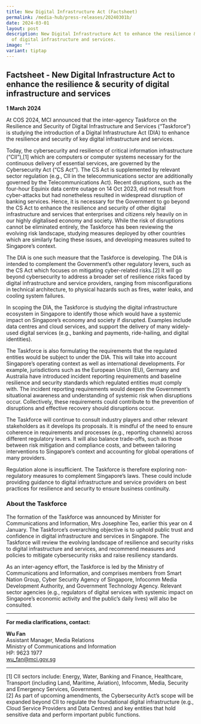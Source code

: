 ```yaml
---
title: New Digital Infrastructure Act (Factsheet)
permalink: /media-hub/press-releases/20240301b/
date: 2024-03-01
layout: post
description: New Digital Infrastructure Act to enhance the resilience & security
  of digital infrastructure and services.
image: ""
variant: tiptap
---
```

<h2>Factsheet - New Digital Infrastructure Act to enhance the resilience &amp; security of digital infrastructure and services</h2>
<p><strong>1 March 2024</strong>
</p>
<p>At COS 2024, MCI announced that the inter-agency Taskforce on the Resilience
and Security of Digital Infrastructure and Services (“Taskforce”) is studying
the introduction of a Digital Infrastructure Act (DIA) to enhance the resilience
and security of key digital infrastructure and services.</p>
<p>Today, the cybersecurity and resilience of critical information infrastructure
(“CII”),[1] which are computers or computer systems necessary for the continuous
delivery of essential services, are governed by the Cybersecurity Act (“CS
Act”). The CS Act is supplemented by relevant sector regulation (e.g.,
CII in the telecommunications sector are additionally governed by the Telecommunications
Act). Recent disruptions, such as the four-hour Equinix data centre outage
on 14 Oct 2023, did not result from cyber-attacks but had nonetheless resulted
in widespread disruption of banking services. Hence, it is necessary for
the Government to go beyond the CS Act to enhance the resilience and security
of other digital infrastructure and services that enterprises and citizens
rely heavily on in our highly digitalised economy and society. While the
risk of disruptions cannot be eliminated entirely, the Taskforce has been
reviewing the evolving risk landscape, studying measures deployed by other
countries which are similarly facing these issues, and developing measures
suited to Singapore’s context.</p>
<p>The DIA is one such measure that the Taskforce is developing. The DIA
is intended to complement the Government’s other regulatory levers, such
as the CS Act which focuses on mitigating cyber-related risks.[2] It will
go beyond cybersecurity to address a broader set of resilience risks faced
by digital infrastructure and service providers, ranging from misconfigurations
in technical architecture, to physical hazards such as fires, water leaks,
and cooling system failures.</p>
<p>In scoping the DIA, the Taskforce is studying the digital infrastructure
ecosystem in Singapore to identify those which would have a systemic impact
on Singapore’s economy and society if disrupted. Examples include data
centres and cloud services, and support the delivery of many widely-used
digital services (e.g., banking and payments, ride-hailing, and digital
identities).</p>
<p>The Taskforce is also formulating the requirements that the regulated
entities would be subject to under the DIA. This will take into account
Singapore’s operating context as well as international developments. For
example, jurisdictions such as the European Union (EU), Germany and Australia
have introduced incident reporting requirements and baseline resilience
and security standards which regulated entities must comply with. The incident
reporting requirements would deepen the Government’s situational awareness
and understanding of systemic risk when disruptions occur. Collectively,
these requirements could contribute to the prevention of disruptions and
effective recovery should disruptions occur.</p>
<p>The Taskforce will continue to consult industry players and other relevant
stakeholders as it develops its proposals. It is mindful of the need to
ensure coherence in requirements and processes (e.g., reporting channels)
across different regulatory levers. It will also balance trade-offs, such
as those between risk mitigation and compliance costs, and between tailoring
interventions to Singapore’s context and accounting for global operations
of many providers.</p>
<p>Regulation alone is insufficient. The Taskforce is therefore exploring
non-regulatory measures to complement Singapore’s laws. These could include
providing guidance to digital infrastructure and service providers on best
practices for resilience and security to ensure business continuity.</p>
<h3>About the Taskforce</h3>
<p>The formation of the Taskforce was announced by Minister for Communications
and Information, Mrs Josephine Teo, earlier this year on 4 January. The
Taskforce’s overarching objective is to uphold public trust and confidence
in digital infrastructure and services in Singapore. The Taskforce will
review the evolving landscape of resilience and security risks to digital
infrastructure and services, and recommend measures and policies to mitigate
cybersecurity risks and raise resiliency standards.</p>
<p>As an inter-agency effort, the Taskforce is led by the Ministry of Communications
and Information, and comprises members from Smart Nation Group, Cyber Security
Agency of Singapore, Infocomm Media Development Authority, and Government
Technology Agency. Relevant sector agencies (e.g., regulators of digital
services with systemic impact on Singapore’s economic activity and the
public’s daily lives) will also be consulted.</p>
<hr>
<p><strong>For media clarifications, contact:</strong>
</p>
<p><strong>Wu Fan</strong> 
<br>Assistant Manager, Media Relations
<br>Ministry of Communications and Information
<br>HP: 9623 1977
<br><a href="mailto:wu_fan@mci.gov.sg" rel="noopener noreferrer nofollow" target="_blank">wu_fan@mci.gov.sg</a>
</p>
<hr>
<p>[1] CII sectors include: Energy, Water, Banking and Finance, Healthcare,
Transport (including Land, Maritime, Aviation), Infocomm, Media, Security
and Emergency Services, Government.
<br>[2] As part of upcoming amendments, the Cybersecurity Act’s scope will
be expanded beyond CII to regulate the foundational digital infrastructure
(e.g., Cloud Service Providers and Data Centres) and key entities that
hold sensitive data and perform important public functions.</p>
